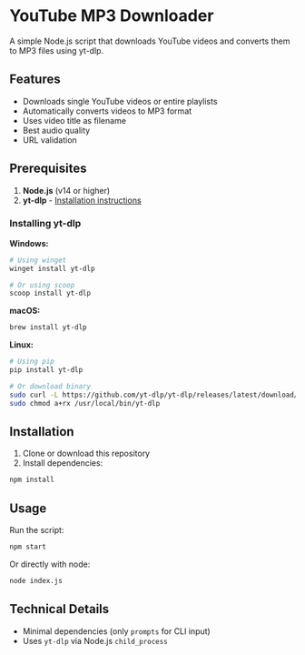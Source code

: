 # YouTube MP3 Downloader

A simple Node.js script that downloads YouTube videos and converts them to MP3 files using yt-dlp.

## Features

- Downloads single YouTube videos or entire playlists
- Automatically converts videos to MP3 format
- Uses video title as filename
- Best audio quality
- URL validation

## Prerequisites

1. **Node.js** (v14 or higher)
2. **yt-dlp** - [Installation instructions](https://github.com/yt-dlp/yt-dlp#installation)

### Installing yt-dlp

**Windows:**
```bash
# Using winget
winget install yt-dlp

# Or using scoop
scoop install yt-dlp
```

**macOS:**
```bash
brew install yt-dlp
```

**Linux:**
```bash
# Using pip
pip install yt-dlp

# Or download binary
sudo curl -L https://github.com/yt-dlp/yt-dlp/releases/latest/download/yt-dlp -o /usr/local/bin/yt-dlp
sudo chmod a+rx /usr/local/bin/yt-dlp
```

## Installation

1. Clone or download this repository
2. Install dependencies:
```bash
npm install
```

## Usage

Run the script:
```bash
npm start
```

Or directly with node:
```bash
node index.js
```

## Technical Details

- Minimal dependencies (only `prompts` for CLI input)
- Uses `yt-dlp` via Node.js `child_process`